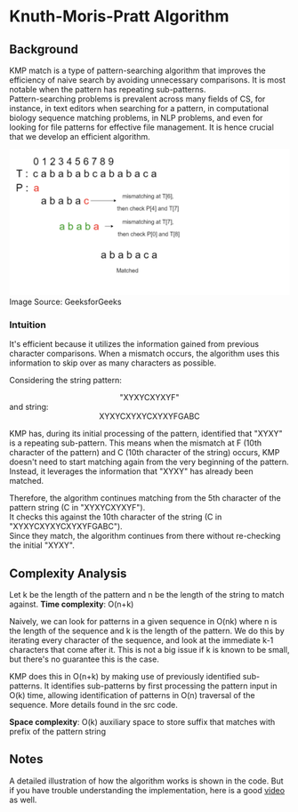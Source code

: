 # Knuth-Moris-Pratt Algorithm

## Background
KMP match is a type of pattern-searching algorithm that improves the efficiency of naive search by avoiding unnecessary
comparisons. It is most notable when the pattern has repeating sub-patterns.
<br>
Pattern-searching problems is prevalent across many fields of CS, for instance,
in text editors when searching for a pattern, in computational biology sequence matching problems,
in NLP problems, and even for looking for file patterns for effective file management.
It is hence crucial that we develop an efficient algorithm.

![KMP](../../../../../docs/assets/images/kmp.png)
Image Source: GeeksforGeeks

### Intuition
It's efficient because it utilizes the information gained from previous character comparisons. When a mismatch occurs, 
the algorithm uses this information to skip over as many characters as possible.

Considering the string pattern: <br>
<div style="text-align: center;">
                "XYXYCXYXYF" 
</div>
and string: 
<div style="text-align: center;">
                XYXYCXYXYCXYXYFGABC
</div>

KMP has, during its initial processing of the pattern, identified that "XYXY" is a repeating sub-pattern. 
This means when the mismatch at F (10th character of the pattern) and C (10th character of the string) occurs, 
KMP doesn't need to start matching again from the very beginning of the pattern. <br>
Instead, it leverages the information that "XYXY" has already been matched.

Therefore, the algorithm continues matching from the 5th character of the pattern string (C in "XYXYCXYXYF"). <br> 
It checks this against the 10th character of the string (C in "XYXYCXYXYCXYXYFGABC"). <br>
Since they match, the algorithm continues from there without re-checking the initial "XYXY".

## Complexity Analysis
Let k be the length of the pattern and n be the length of the string to match against.
**Time complexity**: O(n+k)

Naively, we can look for patterns in a given sequence in O(nk) where n is the length of the sequence and k
is the length of the pattern. We do this by iterating every character of the sequence, and look at the
immediate k-1 characters that come after it. This is not a big issue if k is known to be small, but there's
no guarantee this is the case.

KMP does this in O(n+k) by making use of previously identified sub-patterns. It identifies sub-patterns
by first processing the pattern input in O(k) time, allowing identification of patterns in
O(n) traversal of the sequence. More details found in the src code.

**Space complexity**: O(k) auxiliary space to store suffix that matches with prefix of the pattern string

## Notes

A detailed illustration of how the algorithm works is shown in the code.
But if you have trouble understanding the implementation,
here is a good [video](https://www.youtube.com/watch?v=EL4ZbRF587g) as well. 
